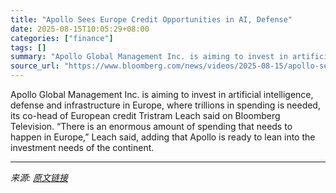 ```yaml
---
title: "Apollo Sees Europe Credit Opportunities in AI, Defense"
date: 2025-08-15T10:05:29+08:00
categories: ["finance"]
tags: []
summary: "Apollo Global Management Inc. is aiming to invest in artificial intelligence, defense and infrastructure in Europe, where trillions in spending is needed, its co-head of European credit Tristram Leach"
source_url: "https://www.bloomberg.com/news/videos/2025-08-15/apollo-sees-europe-credit-opportunities-in-ai-defense-video"
---
```


Apollo Global Management Inc. is aiming to invest in artificial intelligence, defense and infrastructure in Europe, where trillions in spending is needed, its co-head of European credit Tristram Leach said on Bloomberg Television. “There is an enormous amount of spending that needs to happen in Europe,” Leach said, adding that Apollo is ready to lean into the investment needs of the continent.

---

*来源: [原文链接](https://www.bloomberg.com/news/videos/2025-08-15/apollo-sees-europe-credit-opportunities-in-ai-defense-video)*
